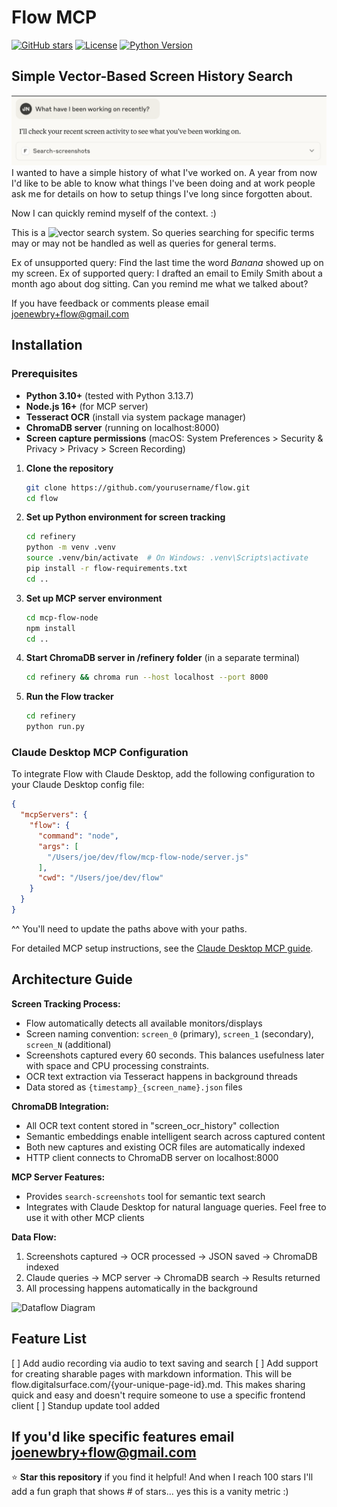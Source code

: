 # Flow MCP

[![GitHub stars](https://img.shields.io/github/stars/yourusername/flow.svg?style=social&label=Star)](https://github.com/yourusername/flow)
[![License](https://img.shields.io/badge/license-MIT-blue.svg)](LICENSE)
[![Python Version](https://img.shields.io/badge/python-3.10%2B-blue.svg)](https://python.org)

## Simple Vector-Based Screen History Search

![Example Usage](images/Example%20Usage.png)
I wanted to have a simple history of what I've worked on. A year from now I'd like to be able to know what things I've been doing and at work people ask me for details on how to setup things I've long since forgotten about. 

Now I can quickly remind myself of the context. :)

This is a ![vector search](https://en.wikipedia.org/wiki/Vector_database) system. So queries searching for specific terms may or may not be handled as well as queries for general terms.

Ex of unsupported query: Find the last time the word *Banana* showed up on my screen.
Ex of supported query: I drafted an email to Emily Smith about a month ago about dog sitting. Can you remind me what we talked about?

If you have feedback or comments please email joenewbry+flow@gmail.com

## Installation

### Prerequisites
- **Python 3.10+** (tested with Python 3.13.7)
- **Node.js 16+** (for MCP server)
- **Tesseract OCR** (install via system package manager)
- **ChromaDB server** (running on localhost:8000)
- **Screen capture permissions** (macOS: System Preferences > Security & Privacy > Privacy > Screen Recording)

1. **Clone the repository**
   ```bash
   git clone https://github.com/yourusername/flow.git
   cd flow
   ```

2. **Set up Python environment for screen tracking**
   ```bash
   cd refinery
   python -m venv .venv
   source .venv/bin/activate  # On Windows: .venv\Scripts\activate
   pip install -r flow-requirements.txt
   cd ..
   ```

3. **Set up MCP server environment**
   ```bash
   cd mcp-flow-node
   npm install
   cd ..
   ```

4. **Start ChromaDB server in /refinery folder** (in a separate terminal)
   ```bash
   cd refinery && chroma run --host localhost --port 8000
   ```

5. **Run the Flow tracker**
   ```bash
   cd refinery
   python run.py
   ```

### Claude Desktop MCP Configuration

To integrate Flow with Claude Desktop, add the following configuration to your Claude Desktop config file:

```json
{
  "mcpServers": {
    "flow": {
      "command": "node",
      "args": [
        "/Users/joe/dev/flow/mcp-flow-node/server.js"
      ],
      "cwd": "/Users/joe/dev/flow"
    }
  }
}
```

^^ You'll need to update the paths above with your paths.

For detailed MCP setup instructions, see the [Claude Desktop MCP guide](https://modelcontextprotocol.io/docs/develop/connect-local-servers).

## Architecture Guide
**Screen Tracking Process:**
- Flow automatically detects all available monitors/displays
- Screen naming convention: `screen_0` (primary), `screen_1` (secondary), `screen_N` (additional)
- Screenshots captured every 60 seconds. This balances usefulness later with space and CPU processing constraints. 
- OCR text extraction via Tesseract happens in background threads
- Data stored as `{timestamp}_{screen_name}.json` files

**ChromaDB Integration:**
- All OCR text content stored in "screen_ocr_history" collection
- Semantic embeddings enable intelligent search across captured content
- Both new captures and existing OCR files are automatically indexed
- HTTP client connects to ChromaDB server on localhost:8000

**MCP Server Features:**
- Provides `search-screenshots` tool for semantic text search
- Integrates with Claude Desktop for natural language queries. Feel free to use it with other MCP clients

**Data Flow:**
1. Screenshots captured → OCR processed → JSON saved → ChromaDB indexed
2. Claude queries → MCP server → ChromaDB search → Results returned
3. All processing happens automatically in the background

![Dataflow Diagram](images/Dataflow%Diagram.png)


## Feature List
[ ] Add audio recording via audio to text saving and search
[ ] Add support for creating sharable pages with markdown information. This will be flow.digitalsurface.com/{your-unique-page-id}.md. This makes sharing quick and easy and doesn't require someone to use a specific frontend client
[ ] Standup update tool added

If you'd like specific features email joenewbry+flow@gmail.com
---

⭐ **Star this repository** if you find it helpful! And when I reach 100 stars I'll add a fun graph that shows # of stars... yes this is a vanity metric :)